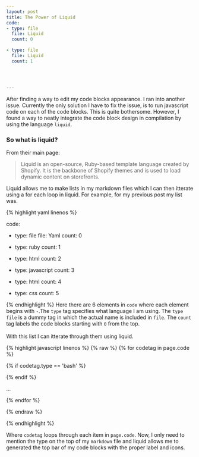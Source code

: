 ```yaml
---
layout: post
title: The Power of Liquid 
code:
- type: file
  file: Liquid
  count: 0

- type: file
  file: Liquid
  count: 1




---
```

After finding a way to edit my code blocks appearance. I ran into another
issue. Currently the only solution I have to fix the issue, is to run
javascript code on each of the code blocks. This is quite bothersome. However,
I found a way to neatly integrate the code block design in compilation by using
the language `liquid`.

### So what is liquid?
From their main page:
<blockquote>
Liquid is an open-source, Ruby-based template language created by Shopify. It is the backbone of Shopify themes and is used to load dynamic content on storefronts.
</blockquote>
Liquid allows me to make lists in my markdown files which I can then itterate
using a for each loop in liquid. For example, for my previous post my list was.

{% highlight yaml linenos %}

code:
- type: file
  file: Yaml
  count: 0

- type: ruby
  count: 1

- type: html
  count: 2 

- type: javascript
  count: 3

- type: html
  count: 4 

- type: css
  count: 5

{% endhighlight %}
Here there are 6 elements in `code` where each element begins with `-`.The
`type` tag specifies what language I am using. The `type file` is a dummy tag in which
the actual name is included in `file`. The `count` tag labels the code blocks
starting with `0` from the top.
<br>
<br>
With this list I can itterate through them using liquid.

{% highlight javascript linenos %}
{% raw %}
{% for codetag in page.code %}

{% if codetag.type == 'bash' %}

<script type="text/javascript">
$( document ).ready(function() {
     
       $("pre").addClass("terminal");
	   
		 $("<span>",{
	       rel:'  Bash'
		   }).appendTo("pre:eq({{codetag.count}})");

});	

</script>
{% endif %}

...

{% endfor %}

{% endraw %}

{% endhighlight %}

Where `codetag` loops through each item in `page.code`. Now, I only need to
mention the type on the top of my `markdown` file and liquid allows me to
generated the top bar of my code blocks with the proper label and icons.


